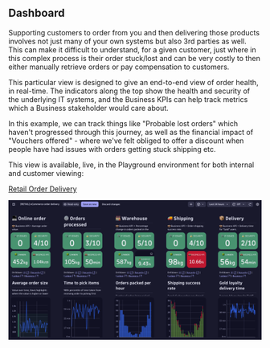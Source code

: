 ## Dashboard

Supporting customers to order from you and then delivering those products involves not just many of your own systems but also 3rd parties as well. This can make it difficult to understand, for a given customer, just where in this complex process is their order stuck/lost and can be very costly to then either manually retrieve orders or pay compensation to customers.

This particular view is designed to give an end-to-end view of order health, in real-time. The indicators along the top show the health and security of the underlying IT systems, and the Business KPIs can help track metrics which a Business stakeholder would care about.

In this example, we can track things like "Probable lost orders" which haven't progressed through this journey, as well as the financial impact of "Vouchers offered" - where we've felt obliged to offer a discount when people have had issues with orders getting stuck shipping etc.

This view is available, live, in the Playground environment for both internal and customer viewing:

[Retail Order Delivery](https://wkf10640.apps.dynatrace.com/ui/apps/dynatrace.dashboards/dashboard/869f7565-899b-4aa0-91f9-dfeecac7f861#from=-24h&to=now%28%29)


![Retail Order Delivery](../../../assets/images/08_01_retail_example_dashboard.png)
